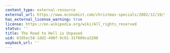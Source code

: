 ```yaml
---
content_type: external-resource
external_url: https://www.economist.com/christmas-specials/2002/12/19/the-road-to-hell-is-unpaved
has_external_license_warning: true
license: https://en.wikipedia.org/wiki/All_rights_reserved
status: ''
title: The Road to Hell is Unpaved
uid: 83d5ec58-1dd2-490f-9c61-31f009ca3208
wayback_url: ''
---
```

